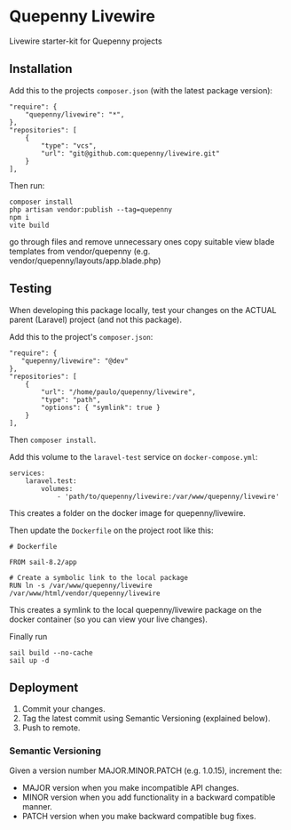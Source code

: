 # Quepenny Livewire
Livewire starter-kit for Quepenny projects

## Installation
Add this to the projects `composer.json` (with the latest package version):
```
"require": {
    "quepenny/livewire": "*",
},
"repositories": [
    {
        "type": "vcs",
        "url": "git@github.com:quepenny/livewire.git"
    }
],
```
Then run:

```
composer install
php artisan vendor:publish --tag=quepenny
npm i
vite build
```

go through files and remove unnecessary ones
copy suitable view blade templates from vendor/quepenny (e.g. vendor/quepenny/layouts/app.blade.php)

## Testing
When developing this package locally, test your changes on the
ACTUAL parent (Laravel) project (and not this package).

Add this to the project's `composer.json`:
```
"require": {
   "quepenny/livewire": "@dev"
},
"repositories": [
    {
        "url": "/home/paulo/quepenny/livewire",
        "type": "path",
        "options": { "symlink": true }
    }
],
```
Then `composer install`.

Add this volume to the `laravel-test` service on `docker-compose.yml`:
```
services:
    laravel.test:
        volumes:
            - 'path/to/quepenny/livewire:/var/www/quepenny/livewire'
```
This creates a folder on the docker image for quepenny/livewire.

Then update the `Dockerfile` on the project root like this:
```
# Dockerfile

FROM sail-8.2/app

# Create a symbolic link to the local package
RUN ln -s /var/www/quepenny/livewire /var/www/html/vendor/quepenny/livewire
```
This creates a symlink to the local quepenny/livewire package on the docker container (so you can view your live changes).

Finally run
```
sail build --no-cache
sail up -d
```

## Deployment
1. Commit your changes.
2. Tag the latest commit using Semantic Versioning (explained below).
3. Push to remote.

### Semantic Versioning
Given a version number MAJOR.MINOR.PATCH (e.g. 1.0.15), increment the:

- MAJOR version when you make incompatible API changes.
- MINOR version when you add functionality in a backward compatible manner.
- PATCH version when you make backward compatible bug fixes.